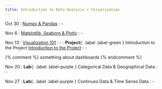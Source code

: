 ```yaml
---
title: Introduction to Data Analysis + Visualisation
---
```


Oct 30
: [Numpy & Pandas](../assets/course_material/notebooks/03_NumpyPandas.ipynb)
  : -

Nov 6
: [Matplotlib, Seaborn & Plotly](../assets/course_material/notebooks/04_MatplotlibSeaborn.ipynb)
  : -

Nov 13
: [Visualization 101](../assets/course_material/notebooks/05_Visualization101.ipynb)
  : -
: **Project**{: .label .label-green } Introduction to the Project 
[Introduction to the Project](../sites/project-plus)
  : -

{% comment %}
something about dashboards
{% endcomment %}

Nov 20
: **Lab**{: .label .label-purple } Categorical Data & Geographical Data
  : -

Nov 27
: **Lab**{: .label .label-purple } Continues Data & Time Series Data
  : -
